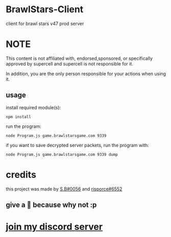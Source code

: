 # BrawlStars-Client
client for brawl stars v47 prod server

# NOTE
This content is not affiliated with, endorsed,sponsored, or specifically approved by supercell and supercell is not responsible for it.

In addition, you are the only person responsible for your actions when using it.

## usage 
install required module(s):
```
npm install 
```
run the program:
```
node Program.js game.brawlstarsgame.com 9339
```
if you want to save decrypted server packets, run the program with:
```
node Program.js game.brawlstarsgame.com 9339 dump
```

# credits
this project was made by [S.B#0056](https://github.com/HaccerCat) and [risporce#6552](https://github.com/risporce)

## give a 🌟 because why not :p

# [join my discord server](https://discord.gg/b2ejYcJjqA)
